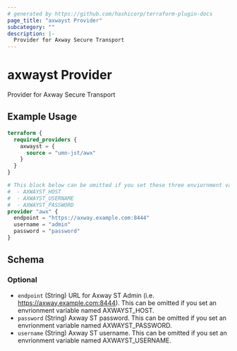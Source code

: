 ```yaml
---
# generated by https://github.com/hashicorp/terraform-plugin-docs
page_title: "axwayst Provider"
subcategory: ""
description: |-
  Provider for Axway Secure Transport
---
```


# axwayst Provider

Provider for Axway Secure Transport

## Example Usage

```terraform
terraform {
  required_providers {
    axwayst = {
      source = "umn-jst/awx"
    }
  }
}

# This block below can be omitted if you set these three enviornment variables:
#  - AXWAYST_HOST
#  - AXWAYST_USERNAME
#  - AXWAYST_PASSWORD
provider "awx" {
  endpoint = "https://axway.example.com:8444"
  username = "admin"
  password = "password"
}
```

<!-- schema generated by tfplugindocs -->
## Schema

### Optional

- `endpoint` (String) URL for Axway ST Admin (i.e. https://axway.example.com:8444). This can be omitted if you set an envrionment variable named AXWAYST_HOST.
- `password` (String) Axway ST password. This can be omitted if you set an envrionment variable named AXWAYST_PASSWORD.
- `username` (String) Axway ST username. This can be omitted if you set an envrionment variable named AXWAYST_USERNAME.
